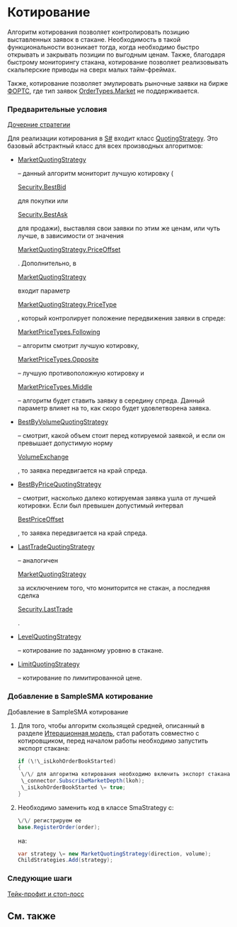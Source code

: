 # Котирование

Алгоритм котирования позволяет контролировать позицию выставленных заявок в стакане. Необходимость в такой функциональности возникает тогда, когда необходимо быстро открывать и закрывать позиции по выгодным ценам. Также, благодаря быстрому мониторингу стакана, котирование позволяет реализовывать скальперские приводы на сверх малых тайм\-фреймах. 

Также, котирование позволяет эмулировать рыночные заявки на бирже [ФОРТС](https://moex.com/ru/derivatives/), где тип заявок [OrderTypes.Market](../api/StockSharp.Messages.OrderTypes.Market.html) не поддерживается. 

### Предварительные условия

[Дочерние стратегии](StrategyChilds.md)

Для реализации котирования в [S\#](StockSharpAbout.md) входит класс [QuotingStrategy](../api/StockSharp.Algo.Strategies.Quoting.QuotingStrategy.html). Это базовый абстрактный класс для всех производных алгоритмов: 

- [MarketQuotingStrategy](../api/StockSharp.Algo.Strategies.Quoting.MarketQuotingStrategy.html)

   – данный алгоритм мониторит лучшую котировку (

  [Security.BestBid](../api/StockSharp.BusinessEntities.Security.BestBid.html)

   для покупки или 

  [Security.BestAsk](../api/StockSharp.BusinessEntities.Security.BestAsk.html)

   для продажи), выставляя свои заявки по этим же ценам, или чуть лучше, в зависимости от значения 

  [MarketQuotingStrategy.PriceOffset](../api/StockSharp.Algo.Strategies.Quoting.MarketQuotingStrategy.PriceOffset.html)

  . Дополнительно, в 

  [MarketQuotingStrategy](../api/StockSharp.Algo.Strategies.Quoting.MarketQuotingStrategy.html)

   входит параметр 

  [MarketQuotingStrategy.PriceType](../api/StockSharp.Algo.Strategies.Quoting.MarketQuotingStrategy.PriceType.html)

  , который контролирует положение передвижения заявки в спреде: 

  [MarketPriceTypes.Following](../api/StockSharp.Algo.MarketPriceTypes.Following.html)

   – алгоритм смотрит лучшую котировку, 

  [MarketPriceTypes.Opposite](../api/StockSharp.Algo.MarketPriceTypes.Opposite.html)

   – лучшую противоположную котировку и 

  [MarketPriceTypes.Middle](../api/StockSharp.Algo.MarketPriceTypes.Middle.html)

   – алгоритм будет ставить заявку в середину спреда. Данный параметр влияет на то, как скоро будет удовлетворена заявка. 
- [BestByVolumeQuotingStrategy](../api/StockSharp.Algo.Strategies.Quoting.BestByVolumeQuotingStrategy.html)

   – смотрит, какой объем стоит перед котируемой заявкой, и если он превышает допустимую норму 

  [VolumeExchange](../api/StockSharp.Algo.Strategies.Quoting.BestByVolumeQuotingStrategy.VolumeExchange.html)

  , то заявка передвигается на край спреда. 
- [BestByPriceQuotingStrategy](../api/StockSharp.Algo.Strategies.Quoting.BestByPriceQuotingStrategy.html)

   – смотрит, насколько далеко котируемая заявка ушла от лучшей котировки. Если был превышен допустимый интервал 

  [BestPriceOffset](../api/StockSharp.Algo.Strategies.Quoting.BestByPriceQuotingStrategy.BestPriceOffset.html)

  , то заявка передвигается на край спреда. 
- [LastTradeQuotingStrategy](../api/StockSharp.Algo.Strategies.Quoting.LastTradeQuotingStrategy.html)

   – аналогичен 

  [MarketQuotingStrategy](../api/StockSharp.Algo.Strategies.Quoting.MarketQuotingStrategy.html)

   за исключением того, что мониторится не стакан, а последняя сделка 

  [Security.LastTrade](../api/StockSharp.BusinessEntities.Security.LastTrade.html)

  . 
- [LevelQuotingStrategy](../api/StockSharp.Algo.Strategies.Quoting.LevelQuotingStrategy.html)

   – котирование по заданному уровню в стакане. 
- [LimitQuotingStrategy](../api/StockSharp.Algo.Strategies.Quoting.LimitQuotingStrategy.html)

   – котирование по лимитированной цене. 

### Добавление в SampleSMA котирование

Добавление в SampleSMA котирование

1. Для того, чтобы алгоритм скользящей средней, описанный в разделе [Итерационная модель](StrategyCreate.md), стал работать совместно с котировщиком, перед началом работы необходимо запустить экспорт стакана:

   ```cs
   if (\!\_isLkohOrderBookStarted)
   {
   	\/\/ для алгоритма котирования необходимо включить экспорт стакана
   	\_connector.SubscribeMarketDepth(lkoh);
   	\_isLkohOrderBookStarted \= true;
   }
   ```
2. Необходимо заменить код в классе SmaStrategy c:

   ```cs
   \/\/ регистрируем ее
   base.RegisterOrder(order);
   ```

   на: 

   ```cs
   var strategy \= new MarketQuotingStrategy(direction, volume);
   ChildStrategies.Add(strategy);
   ```

### Следующие шаги

[Тейк\-профит и стоп\-лосс](StrategyProtective.md)

## См. также
